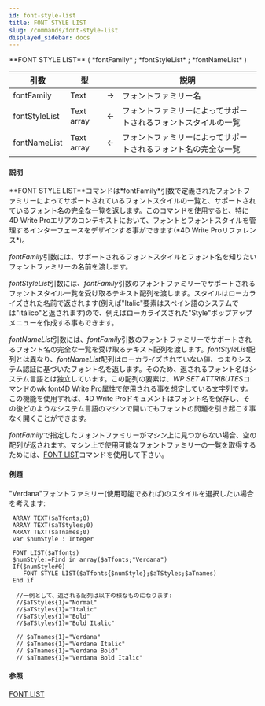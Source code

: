```yaml
---
id: font-style-list
title: FONT STYLE LIST
slug: /commands/font-style-list
displayed_sidebar: docs
---
```


<!--REF #_command_.FONT STYLE LIST.Syntax-->**FONT STYLE LIST** ( *fontFamily* ; *fontStyleList* ; *fontNameList* )<!-- END REF-->
<!--REF #_command_.FONT STYLE LIST.Params-->
| 引数 | 型 |  | 説明 |
| --- | --- | --- | --- |
| fontFamily | Text | &#8594;  | フォントファミリー名 |
| fontStyleList | Text array | &#8592; | フォントファミリーによってサポートされるフォントスタイルの一覧 |
| fontNameList | Text array | &#8592; | フォントファミリーによってサポートされるフォント名の完全な一覧 |

<!-- END REF-->

#### 説明 

<!--REF #_command_.FONT STYLE LIST.Summary-->**FONT STYLE LIST**コマンドは*fontFamily*引数で定義されたフォントファミリーによってサポートされているフォントスタイルの一覧と、サポートされているフォント名の完全な一覧を返します。<!-- END REF-->このコマンドを使用すると、特に4D Write Proエリアのコンテキストにおいて、フォントとフォントスタイルを管理するインターフェースをデザインする事ができます(*4D Write Proリファレンス*)。

*fontFamily*引数には、サポートされるフォントスタイルとフォント名を知りたいフォントファミリーの名前を渡します。

*fontStyleList*引数には、*fontFamily*引数のフォントファミリーでサポートされるフォントスタイル一覧を受け取るテキスト配列を渡します。スタイルはローカライズされた名前で返されます(例えば"Italic"要素はスペイン語のシステムでは"Itálico"と返されます)ので、例えばローカライズされた"Style"ポップアップメニューを作成する事もできます。

*fontNameList*引数には、*fontFamily*引数のフォントファミリーでサポートされるフォント名の完全な一覧を受け取るテキスト配列を渡します。*fontStyleList*配列とは異なり、*fontNameList*配列はローカライズされていない値、つまりシステム認証に基づいたフォント名を返します。そのため、返されるフォント名はシステム言語とは独立しています。この配列の要素は、*WP SET ATTRIBUTES*コマンドのwk font4D Write Pro属性で使用される事を想定している文字列です。この機能を使用すれば、4D Write Proドキュメントはフォント名を保存し、その後どのようなシステム言語のマシンで開いてもフォントの問題を引き起こす事なく開くことができます。

*fontFamily*で指定したフォントファミリーがマシン上に見つからない場合、空の配列が返されます。マシン上で使用可能なフォントファミリーの一覧を取得するためには、[FONT LIST](font-list.md)コマンドを使用して下さい。

#### 例題 

"Verdana"フォントファミリー(使用可能であれば)のスタイルを選択したい場合を考えます:

```4d
 ARRAY TEXT($aTfonts;0)
 ARRAY TEXT($aTStyles;0)
 ARRAY TEXT($aTnames;0)
 var $numStyle : Integer
 
 FONT LIST($aTfonts)
 $numStyle:=Find in array($aTfonts;"Verdana")
 If($numStyle#0)
    FONT STYLE LIST($aTfonts{$numStyle};$aTStyles;$aTnames)
 End if
 
  //一例として、返される配列は以下の様なものになります:
  //$aTStyles{1}="Normal"
  //$aTStyles{1}="Italic"
  //$aTStyles{1}="Bold"
  //$aTStyles{1}="Bold Italic"
 
  // $aTnames{1}="Verdana"
  // $aTnames{1}="Verdana Italic"
  // $aTnames{1}="Verdana Bold"
  // $aTnames{1}="Verdana Bold Italic"
```

#### 参照 

[FONT LIST](font-list.md)  